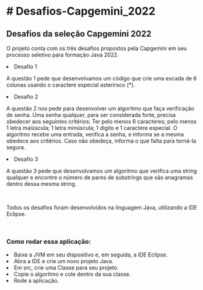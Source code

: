 <h1># Desafios-Capgemini_2022</h1>
<h2>Desafios da seleção Capgemini 2022</h2>

<p> O projeto conta com os três desafios propostos pela Capgemini em seu processo seletivo para formação Java 2022. </p>

<li>Desafio 1</li>
<p>A questão 1 pede que desenvolvamos um código que crie uma escada de 6 colunas usando o caractere especial asterirsco (*). </p>

<li>Desafio 2</li>
<p>A questão 2 nos pede para desenvolver um algoritmo que faça verificação de senha. Uma senha qualquer, para ser considerada forte, precisa obedecer aos seguintes critérios: 
Ter pelo menos 6 caracteres; pelo menos 1 letra maiúscula; 1 letra minúscula; 1 digito e 1 caractere especial. O algoritmo recebe uma entrada, verifica a senha, e informa se a 
mesma obedece aos critérios. Caso não obedeça, informa o que falta para torná-la segura.</p>

<li>Desafio 3</li>
<p>A questão 3 pede que desenvolvamos um algoritmo que verifica uma string qualquer e encontre o número de pares de substrings que são anagramas dentro dessa mesma string.</p>
<br>

<p>Todos os desafios foram desenvolvidos na linguagem Java, utilizando a IDE Eclipse.</p>
<br>

<h3>Como rodar essa aplicação:</h3>
<li>Baixe a JVM em seu dispositivo e, em seguida, a IDE Eclipse.</li>
<li>Abra a IDE e crie um novo projeto Java.</li>
<li>Em src, crie uma Classe para seu projeto.</li>
<li>Copie o algoritmo e cole dentro da sua classe.</li>
<li>Rode a aplicação.</li>

